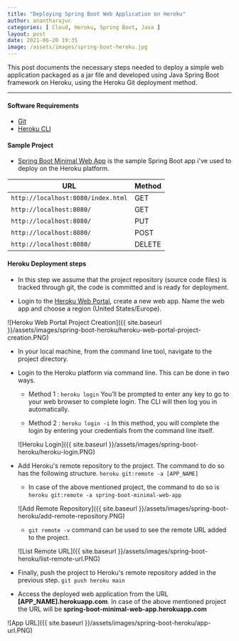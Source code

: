 ```yaml
---
title: "Deploying Spring Boot Web Application on Heroku"
author: anantharajuc
categories: [ Cloud, Heroku, Spring Boot, Java ]
layout: post
date: 2021-06-20 19:35
image: /assets/images/spring-boot-heroku.jpg
---
```


This post documents the necessary steps needed to deploy a simple web application packaged as a jar file and developed using Java Spring Boot framework on Heroku, using the Heroku Git deployment method.

---

#### Software Requirements

- [Git](https://git-scm.com/downloads)
- [Heroku CLI](https://devcenter.heroku.com/articles/heroku-cli#download-and-install)

#### Sample Project

- [Spring Boot Minimal Web App](https://github.com/AnanthaRajuC/Spring-Boot-Minimal-Web-App) is the sample Spring Boot app i've used to deploy on the Heroku platform.

|       URL                         | Method |
|-----------------------------------|--------|
|`http://localhost:8080/index.html` | GET    |
|`http://localhost:8080/`           | GET    |
|`http://localhost:8080/`           | PUT    |
|`http://localhost:8080/`           | POST   |
|`http://localhost:8080/`           | DELETE |

#### Heroku Deployment steps

- In this step we assume that the project repository (source code files) is tracked through git, the code is committed and is ready for deployment.

- Login to the [Heroku Web Portal](https://id.heroku.com/login), create a new web app. Name the web app and choose a region (United States/Europe).

![Heroku Web Portal Project Creation]({{ site.baseurl }}/assets/images/spring-boot-heroku/heroku-web-portal-project-creation.PNG)  

- In your local machine, from the command line tool, navigate to the project directory.

- Login to the Heroku platform via command line. This can be done in two ways.

	- Method 1 : `heroku login` You’ll be prompted to enter any key to go to your web browser to complete login. The CLI will then log you in automatically.
	
	- Method 2 : `heroku login -i` In this method, you will complete the login by entering your credentials from the command line itself.  
	
	![Heroku Login]({{ site.baseurl }}/assets/images/spring-boot-heroku/heroku-login.PNG)  
	
- Add Heroku's remote repository to the project. The command to do so has the following structure. `heroku git:remote -a [APP_NAME]`

	- In case of the above mentioned project, the command to do so is `heroku git:remote -a spring-boot-minimal-web-app`
	
	![Add Remote Repository]({{ site.baseurl }}/assets/images/spring-boot-heroku/add-remote-repository.PNG)  
	
	- `git remote -v` command can be used to see the remote URL added to the project.
	
	![List Remote URL]({{ site.baseurl }}/assets/images/spring-boot-heroku/list-remote-url.PNG)  

- Finally, push the project to Heroku's remote repository added in the previous step. `git push heroku main`

- Access the deployed web application from the URL **[APP_NAME].herokuapp.com**. In case of the above mentioned project the URL will be **spring-boot-minimal-web-app.herokuapp.com**

![App URL]({{ site.baseurl }}/assets/images/spring-boot-heroku/app-url.PNG)

